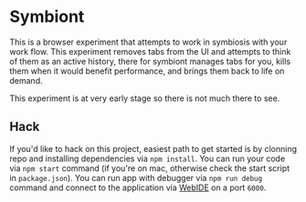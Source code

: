 # Symbiont

This is a browser experiment that attempts to work in symbiosis with your work flow. This experiment removes tabs from the UI and attempts to think of them as an active history, there for symbiont manages tabs for you, kills them when it would benefit performance, and brings them back to life on demand.

This experiment is at very early stage so there is not much there to see.

## Hack

If you'd like to hack on this project, easiest path to get started is by clonning repo and installing dependencies via `npm install`. You can run your code via `npm start` command (if you're on mac, otherwise check the start script in `package.json`). You can run app with debugger via `npm run debug` command and connect to the application via [WebIDE](https://developer.mozilla.org/en-US/docs/Tools/WebIDE) on a port `6000`.
